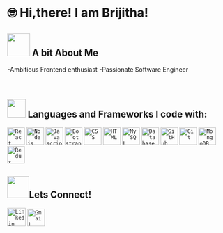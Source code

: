 ## <h1>:nerd_face: Hi,there! I am Brijitha!</h1>


## <img src="https://media.giphy.com/media/QXPqYpSyBIMjBTtBbl/giphy.gif" width="52px"> A bit About Me


  -Ambitious Frontend enthusiast
  -Passionate Software Engineer


<br>



## <img src="https://media.giphy.com/media/QssGEmpkyEOhBCb7e1/giphy.gif" width="42px"> Languages and Frameworks I code with:
<code><img width="40px" src="https://img.icons8.com/plasticine/100/000000/react.png" title="React"/></code>
<code><img width="40px" src="https://img.icons8.com/color/8x/000000/nodejs.png" title="Nodejs"/></code>
<code><img width="40px" src="https://img.icons8.com/color/48/000000/javascript--v1.png" title="Javascript"/></code>
<code><img width="40px" src="https://img.icons8.com/color/2x/bootstrap.png" title="Bootstrap"/></code>
<code><img width="40px" src="https://img.icons8.com/color/48/000000/css3.png" title="CSS"/></code>
<code><img width="40px" src="https://img.icons8.com/color/48/000000/html-5.png" title="HTML"/></code>
<code><img width="40px" src="https://img.icons8.com/ios/4x/00758f/mysql-logo.png" title="MySQL"/></code>
<code><img width="40px" src="https://img.icons8.com/dusk/64/000000/database-restore.png" title="Database"/></code>
<code><img width="40px" src="https://img.icons8.com/fluent/8x/github.png" title="GitHub"/></code>
<code><img width="40px" src="https://img.icons8.com/color/2x/git.png" title="Git"/></code>
<code><img width="40px" src="https://img.icons8.com/color/8x/000000/mongodb.png" title="MongoDB"/></code>
<code><img width="40px" src="https://img.icons8.com/color/8x/000000/redux.png" title="Redux"/></code>

<!-- ## <img src="https://media.giphy.com/media/bZmVvb3gFjtak149u1/giphy.gif" width="50px"> My Coding Profiles
[![GeeksforGeeks Badge](https://img.shields.io/badge/-GeeksforGeeks-0F9D58?style=for-the-badge&logo=GeeksforGeeks&logoColor=white&link=https://auth.geeksforgeeks.org/user/saumyasingh203/practice)](https://auth.geeksforgeeks.org/user/saumyasingh203/practice)
[![GeeksforGeeks Badge](https://img.shields.io/badge/-LeetCode-FFA116?style=for-the-badge&logo=LeetCode&logoColor=white&link=https://auth.geeksforgeeks.org/user/saumyasingh203/practice)](https://auth.geeksforgeeks.org/user/saumyasingh203/practice)
[![GeeksforGeeks Badge](https://run.kaist.ac.kr/badges/codeforces/jo_on.svg?style=for-the-badge&logo=CodeForces&logoColor=white&link=https://auth.geeksforgeeks.org/user/saumyasingh203/practice)](https://auth.geeksforgeeks.org/user/saumyasingh203/practice)
 -->

## <img src="https://media.giphy.com/media/KcnlGHBpnKnjZIuCMv/giphy.gif" width="50px">Lets Connect!
<code><a href="https://www.linkedin.com/in/brijithaav/"><img width="42px" src="https://img.icons8.com/color/8x/000000/linkedin.png" title="Linkedin"/></a></code>
<code><a href="mailto:brijithaav@gmail.com"><img width="40px" src="https://img.icons8.com/fluent/48/000000/gmail.png" title="Gmail"/></a></code>

<br>
